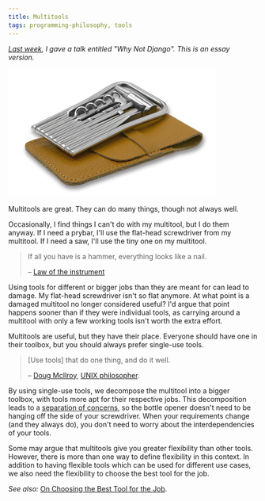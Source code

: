 ```yaml
---
title: Multitools
tags: programming-philosophy, tools
---
```


*[Last week](/posts/2014-03-04-pymntos-web-development-meetup-tonight.html), I gave a talk entitled "Why Not Django". This is an essay version.*

![My preferred [multitool](https://www.spyderco.com/catalog/details.php?product=206).   ](/images/multitool.jpg)

Multitools are great. They can do many things, though not always well.

Occasionally, I find things I can't do with my multitool, but I do them anyway. If I need a prybar, I'll use the flat-head screwdriver from my multitool. If I need a saw, I'll use the tiny one on my multitool.

> If all you have is a hammer, everything looks like a nail.
>
> – [Law of the instrument](https://en.wikipedia.org/wiki/Law_of_the_instrument)

Using tools for different or bigger jobs than they are meant for can lead to damage. My flat-head screwdriver isn't so flat anymore. At what point is a damaged multitool no longer considered useful? I'd argue that point happens sooner than if they were individual tools, as carrying around a multitool with only a few working tools isn't worth the extra effort.

Multitools are useful, but they have their place. Everyone should have one in their toolbox, but you should always prefer single-use tools.

> [Use tools] that do one thing, and do it well.
>
> – [Doug McIlroy](http://www.cs.dartmouth.edu/~doug/), [UNIX philosopher](https://en.wikipedia.org/wiki/Unix_philosophy#McIlroy:_A_Quarter_Century_of_Unix).

By using single-use tools, we decompose the multitool into a bigger toolbox, with tools more apt for their respective jobs. This decomposition leads to a [separation of concerns](https://en.wikipedia.org/wiki/Separation_of_concerns), so the bottle opener doesn't need to be hanging off the side of your screwdriver. When your requirements change (and they always do), you don't need to worry about the interdependencies of your tools.

Some may argue that multitools give you greater flexibility than other tools. However, there is more than one way to define flexibility in this context. In addition to having flexible tools which can be used for different use cases, we also need the flexibility to choose the best tool for the job.

*See also:* [On Choosing the Best Tool for the Job](/posts/2014-02-04-on-choosing-the-best-tool-for-the-job.html).
